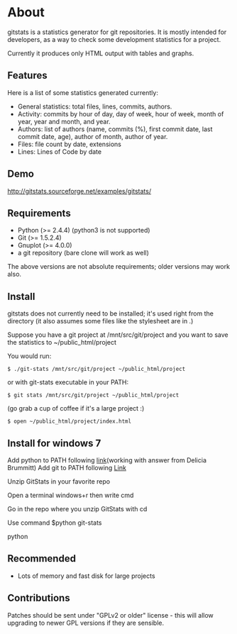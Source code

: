 # About
gitstats is a statistics generator for git repositories.  It is mostly intended
for developers, as a way to check some development statistics for a project.

Currently it produces only HTML output with tables and graphs.

## Features
Here is a list of some statistics generated currently:

* General statistics: total files, lines, commits, authors.
* Activity: commits by hour of day, day of week, hour of week, month of year, year and month, and year.
* Authors: list of authors (name, commits (%), first commit date, last commit date, age), author of month, author of year.
* Files: file count by date, extensions
* Lines: Lines of Code by date

## Demo
http://gitstats.sourceforge.net/examples/gitstats/

## Requirements

- Python (>= 2.4.4) (python3 is not supported)
- Git (>= 1.5.2.4)
- Gnuplot (>= 4.0.0)
- a git repository (bare clone will work as well)

The above versions are not absolute requirements; older versions may work also.

## Install

gitstats does not currently need to be installed; it's used right from the
directory (it also assumes some files like the stylesheet are in .)

Suppose you have a git project at /mnt/src/git/project
and you want to save the statistics to ~/public_html/project

You would run:

    $ ./git-stats /mnt/src/git/project ~/public_html/project

or with git-stats executable in your PATH:

    $ git stats /mnt/src/git/project ~/public_html/project

(go grab a cup of coffee if it's a large project :)
    
    $ open ~/public_html/project/index.html

## Install for windows 7

Add python to PATH following [link](http://stackoverflow.com/questions/3701646/how-to-add-to-the-pythonpath-in-windows-7)(working with answer from Delicia Brummitt)
Add git to PATH following [Link](http://blog.countableset.ch/2012/06/07/adding-git-to-windows-7-path/)

Unzip GitStats in your favorite repo

Open a terminal windows+r then write cmd

Go in the repo where you unzip GitStats with cd

Use command $python git-stats <input-file> <output-file>

python

## Recommended

- Lots of memory and fast disk for large projects

## Contributions

Patches should be sent under "GPLv2 or older" license - this will allow
upgrading to newer GPL versions if they are sensible.
